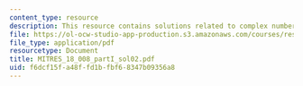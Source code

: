 ```yaml
---
content_type: resource
description: This resource contains solutions related to complex numbers.
file: https://ol-ocw-studio-app-production.s3.amazonaws.com/courses/res-18-008-calculus-revisited-complex-variables-differential-equations-and-linear-algebra-fall-2011/f6dcf15fa48ffd1bfbf68347b09356a8_MITRES_18_008_partI_sol02.pdf
file_type: application/pdf
resourcetype: Document
title: MITRES_18_008_partI_sol02.pdf
uid: f6dcf15f-a48f-fd1b-fbf6-8347b09356a8
---
```

